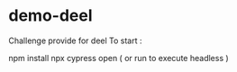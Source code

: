 # demo-deel
Challenge provide for deel 
To start : 

npm install 
npx cypress open ( or run to execute headless ) 
